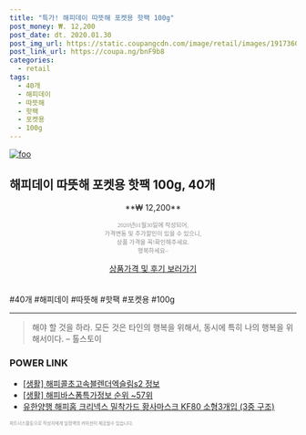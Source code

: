 ```yaml
--- 
title: "특가! 해피데이 따뜻해 포켓용 핫팩 100g" 
post_money: ₩. 12,200 
post_date: dt. 2020.01.30 
post_img_url: https://static.coupangcdn.com/image/retail/images/19173609318976-d4fdfbf2-7eae-400e-a085-533cc8d0adea.jpg 
post_link_url: https://coupa.ng/bnF9b8 
categories: 
  - retail 
tags: 
  - 40개 
  - 해피데이 
  - 따뜻해 
  - 핫팩 
  - 포켓용 
  - 100g 
--- 
```

[![foo](https://static.coupangcdn.com/image/retail/images/19173609318976-d4fdfbf2-7eae-400e-a085-533cc8d0adea.jpg)](https://coupa.ng/bnF9b8) 

## 해피데이 따뜻해 포켓용 핫팩 100g, 40개 
<p style="text-align: center;">**₩ 12,200**</p> 
<p style="text-align: center;"><span style="color: #898c8f; font-family: Georgia,Times,serif; font-size: 0.75em;">2020년01월30일에 작성되어, <br>가격변동 및 추가할인이 있을 수 있으니,<br> 상품 가격을 꼭!확인해주세요.<br>행복하세요~</span> 
</p>	 
<div markdown="0" style="text-align: center;"><a href="https://coupa.ng/bnF9b8" class="btn btn--success">상품가격 및 후기 보러가기</a></div> 
<br><br> 
  #40개 #해피데이 #따뜻해 #핫팩 #포켓용 #100g 
<hr> 

> 해야 할 것을 하라. 모든 것은 타인의 행복을 위해서, 동시에 특히 나의 행복을 위해서이다. – 톨스토이 


### POWER LINK

* <a href="https://blog.naver.com/santokki14/221765945911" target="_blank"> [생활] 해피콜초고속블렌더엑슬림s2 정보 </a>
* <a href="https://blog.naver.com/fasyy4321/221774897505" target="_blank"> [생활] 해피바스폼특가정보 순위 ~57위</a>
* <a href="https://blog.naver.com/fasyy4321/221790092958" target="_blank">유한양행 해피홈 크리넥스 밀착가드 황사마스크 KF80 소형3개입 (3중 구조)</a>

<span style="color: #898c8f; font-family: Georgia,Times,serif; font-size: 0.55em;">파트너스활동으로 작성자에게 일정액의 커미션이 제공될수 있습니다.</span> 
